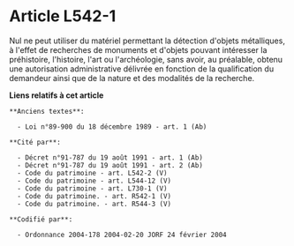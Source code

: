 # Article L542-1

Nul ne peut utiliser du matériel permettant la détection d'objets métalliques, à l'effet de recherches de monuments et
d'objets pouvant intéresser la préhistoire, l'histoire, l'art ou l'archéologie, sans avoir, au préalable, obtenu une
autorisation administrative délivrée en fonction de la qualification du demandeur ainsi que de la nature et des modalités de
la recherche.

**Liens relatifs à cet article**

	**Anciens textes**:

	  - Loi n°89-900 du 18 décembre 1989 - art. 1 (Ab)

	**Cité par**:

	  - Décret n°91-787 du 19 août 1991 - art. 1 (Ab)
	  - Décret n°91-787 du 19 août 1991 - art. 2 (Ab)
	  - Code du patrimoine - art. L542-2 (V)
	  - Code du patrimoine - art. L544-12 (V)
	  - Code du patrimoine - art. L730-1 (V)
	  - Code du patrimoine. - art. R542-1 (V)
	  - Code du patrimoine. - art. R544-3 (V)

	**Codifié par**:

	  - Ordonnance 2004-178 2004-02-20 JORF 24 février 2004

